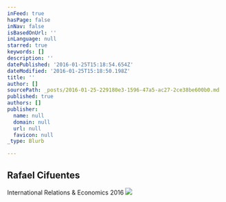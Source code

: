 ```yaml
---
inFeed: true
hasPage: false
inNav: false
isBasedOnUrl: ''
inLanguage: null
starred: true
keywords: []
description: ''
datePublished: '2016-01-25T15:18:54.654Z'
dateModified: '2016-01-25T15:18:50.198Z'
title: ''
author: []
sourcePath: _posts/2016-01-25-229180e3-1596-47a5-ac27-2ce38be600b0.md
published: true
authors: []
publisher:
  name: null
  domain: null
  url: null
  favicon: null
_type: Blurb

---
```

## Rafael Cifuentes

International Relations & Economics 2016
![](https://s3-us-west-2.amazonaws.com/the-grid-img/p/7ab840f930782b67d99fdd4a0f496a4eb10704f0.jpg)
